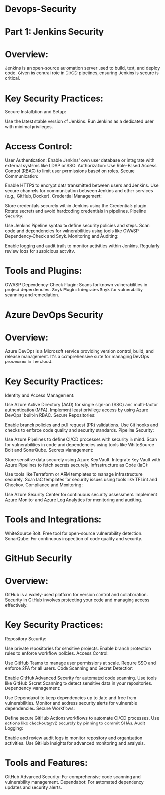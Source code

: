 # Devops-Security
# Part 1: Jenkins Security
# Overview:
Jenkins is an open-source automation server used to build, test, and deploy code. Given its central role in CI/CD pipelines, ensuring Jenkins is secure is critical.

# Key Security Practices:
Secure Installation and Setup:

Use the latest stable version of Jenkins.
Run Jenkins as a dedicated user with minimal privileges.

# Access Control:

User Authentication: Enable Jenkins' own user database or integrate with external systems like LDAP or SSO.
Authorization: Use Role-Based Access Control (RBAC) to limit user permissions based on roles.
Secure Communication:

Enable HTTPS to encrypt data transmitted between users and Jenkins.
Use secure channels for communication between Jenkins and other services (e.g., GitHub, Docker).
Credential Management:

Store credentials securely within Jenkins using the Credentials plugin.
Rotate secrets and avoid hardcoding credentials in pipelines.
Pipeline Security:

Use Jenkins Pipeline syntax to define security policies and steps.
Scan code and dependencies for vulnerabilities using tools like OWASP Dependency-Check and Snyk.
Monitoring and Auditing:

Enable logging and audit trails to monitor activities within Jenkins.
Regularly review logs for suspicious activity.
# Tools and Plugins:
OWASP Dependency-Check Plugin: Scans for known vulnerabilities in project dependencies.
Snyk Plugin: Integrates Snyk for vulnerability scanning and remediation.

 
# Azure DevOps Security
# Overview:
Azure DevOps is a Microsoft service providing version control, build, and release management. It's a comprehensive suite for managing DevOps processes in the cloud.

# Key Security Practices:
Identity and Access Management:

Use Azure Active Directory (AAD) for single sign-on (SSO) and multi-factor authentication (MFA).
Implement least privilege access by using Azure DevOps' built-in RBAC.
Secure Repositories:

Enable branch policies and pull request (PR) validations.
Use Git hooks and checks to enforce code quality and security standards.
Pipeline Security:

Use Azure Pipelines to define CI/CD processes with security in mind.
Scan for vulnerabilities in code and dependencies using tools like WhiteSource Bolt and SonarQube.
Secrets Management:

Store sensitive data securely using Azure Key Vault.
Integrate Key Vault with Azure Pipelines to fetch secrets securely.
Infrastructure as Code (IaC):

Use tools like Terraform or ARM templates to manage infrastructure securely.
Scan IaC templates for security issues using tools like TFLint and Checkov.
Compliance and Monitoring:

Use Azure Security Center for continuous security assessment.
Implement Azure Monitor and Azure Log Analytics for monitoring and auditing.

# Tools and Integrations:
WhiteSource Bolt: Free tool for open-source vulnerability detection.
SonarQube: For continuous inspection of code quality and security.

# GitHub Security
# Overview:
GitHub is a widely-used platform for version control and collaboration. Security in GitHub involves protecting your code and managing access effectively.

# Key Security Practices:
Repository Security:

Use private repositories for sensitive projects.
Enable branch protection rules to enforce workflow policies.
Access Control:

Use GitHub Teams to manage user permissions at scale.
Require SSO and enforce 2FA for all users.
Code Scanning and Secret Detection:

Enable GitHub Advanced Security for automated code scanning.
Use tools like GitHub Secret Scanning to detect sensitive data in your repositories.
Dependency Management:

Use Dependabot to keep dependencies up to date and free from vulnerabilities.
Monitor and address security alerts for vulnerable dependencies.
Secure Workflows:

Define secure GitHub Actions workflows to automate CI/CD processes.
Use actions like checkout@v2 securely by pinning to commit SHAs.
Audit Logging:

Enable and review audit logs to monitor repository and organization activities.
Use GitHub Insights for advanced monitoring and analysis.

# Tools and Features:
GitHub Advanced Security: For comprehensive code scanning and vulnerability management.
Dependabot: For automated dependency updates and security alerts.
